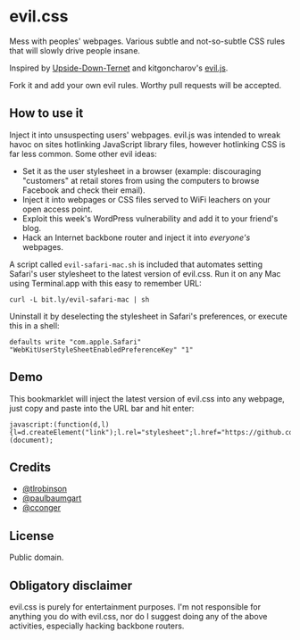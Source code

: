 evil.css
========

Mess with peoples' webpages. Various subtle and not-so-subtle CSS rules that will slowly drive people insane.

Inspired by [Upside-Down-Ternet](http://www.ex-parrot.com/pete/upside-down-ternet.html) and kitgoncharov's [evil.js](https://github.com/kitgoncharov/evil.js/tree/).

Fork it and add your own evil rules. Worthy pull requests will be accepted.

How to use it
-------------

Inject it into unsuspecting users' webpages. evil.js was intended to wreak havoc on sites hotlinking JavaScript library files, however hotlinking CSS is far less common. Some other evil ideas:

* Set it as the user stylesheet in a browser (example: discouraging "customers" at retail stores from using the computers to browse Facebook and check their email).
* Inject it into webpages or CSS files served to WiFi leachers on your open access point.
* Exploit this week's WordPress vulnerability and add it to your friend's blog.
* Hack an Internet backbone router and inject it into _everyone's_ webpages.

A script called `evil-safari-mac.sh` is included that automates setting Safari's user stylesheet to the latest version of evil.css. Run it on any Mac using Terminal.app with this easy to remember URL:

    curl -L bit.ly/evil-safari-mac | sh

Uninstall it by deselecting the stylesheet in Safari's preferences, or execute this in a shell:

    defaults write "com.apple.Safari" "WebKitUserStyleSheetEnabledPreferenceKey" "1"

Demo
----

This bookmarklet will inject the latest version of evil.css into any webpage, just copy and paste into the URL bar and hit enter:

    javascript:(function(d,l){l=d.createElement("link");l.rel="stylesheet";l.href="https://github.com/tlrobinson/evil.css/raw/master/evil.css";d.body.appendChild(l)})(document);

Credits
-------

* [@tlrobinson](https://twitter.com/tlrobinson)
* [@paulbaumgart](https://twitter.com/paulbaumgart)
* [@cconger](https://twitter.com/cconger)

License
-------

Public domain.

Obligatory disclaimer
---------------------

evil.css is purely for entertainment purposes. I'm not responsible for anything you do with evil.css, nor do I suggest doing any of the above activities, especially hacking backbone routers.
